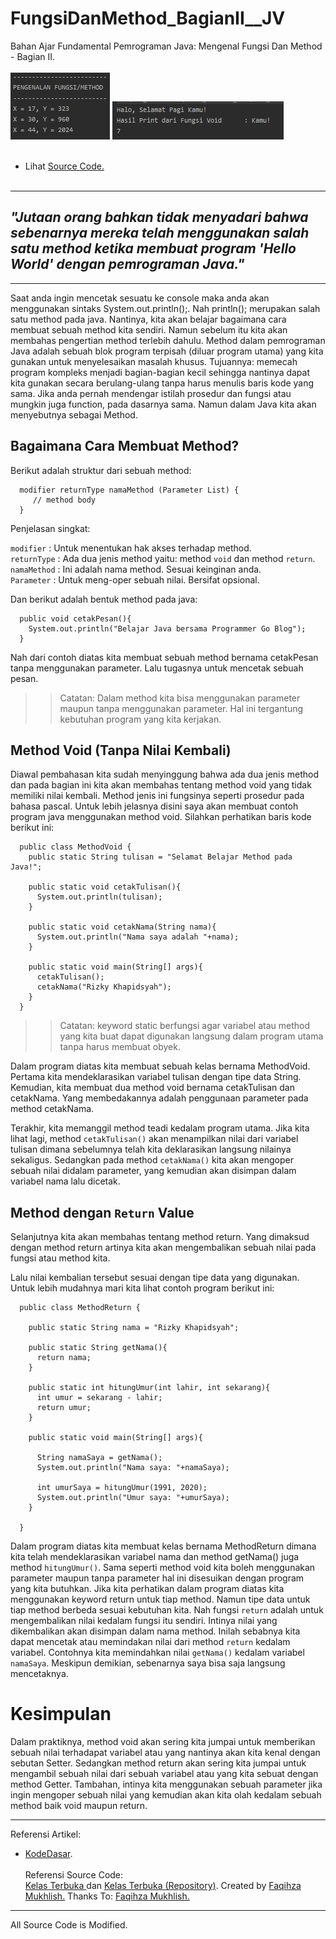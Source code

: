 # FungsiDanMethod_BagianII__JV
Bahan Ajar Fundamental Pemrograman Java: Mengenal Fungsi Dan Method - Bagian II.<br><br>
<img src="https://github.com/RizkyKhapidsyah/FungsiDanMethod_BagianII__JV/blob/master/result/001.PNG">
<img src="https://github.com/RizkyKhapidsyah/FungsiDanMethod_BagianII__JV/blob/master/result/002.PNG"><br><br>
- Lihat <a href="https://github.com/RizkyKhapidsyah/FungsiDanMethod_BagianII__JV/tree/master/src/com/rizkykhapidsyah/fdmii">Source Code.</a><br><br>

-----

## <i>"Jutaan orang bahkan tidak menyadari bahwa sebenarnya mereka telah menggunakan salah satu method ketika membuat program 'Hello World' dengan pemrograman Java."</i>

---

Saat anda ingin mencetak sesuatu ke console maka anda akan menggunakan sintaks System.out.println();. Nah println(); merupakan salah satu method pada java. Nantinya, kita akan belajar bagaimana cara membuat sebuah method kita sendiri. Namun sebelum itu kita akan membahas pengertian method terlebih dahulu. Method dalam pemrograman Java adalah sebuah blok program terpisah (diluar program utama) yang kita gunakan untuk menyelesaikan masalah khusus. Tujuannya: memecah program kompleks menjadi bagian-bagian kecil sehingga nantinya dapat kita gunakan secara berulang-ulang tanpa harus menulis baris kode yang sama. Jika anda pernah mendengar istilah prosedur dan fungsi atau mungkin juga function, pada dasarnya sama. Namun dalam Java kita akan menyebutnya sebagai Method.

## Bagaimana Cara Membuat Method?

Berikut adalah struktur dari sebuah method:

      modifier returnType namaMethod (Parameter List) {
         // method body
      }

Penjelasan singkat:

<code>modifier</code> : Untuk menentukan hak akses terhadap method.<br>
<code>returnType</code> : Ada dua jenis method yaitu: method <code>void</code> dan method <code>return</code>.<br>
<code>namaMethod</code> : Ini adalah nama method. Sesuai keinginan anda.<br>
<code>Parameter</code> : Untuk meng-oper sebuah nilai. Bersifat opsional.<br>

Dan berikut adalah bentuk method pada java:

      public void cetakPesan(){
        System.out.println("Belajar Java bersama Programmer Go Blog");
      }

Nah dari contoh diatas kita membuat sebuah method bernama cetakPesan tanpa menggunakan parameter. Lalu tugasnya untuk mencetak sebuah pesan.

>> Catatan: Dalam method kita bisa menggunakan parameter maupun tanpa menggunakan parameter. Hal ini tergantung kebutuhan program yang kita kerjakan.

## Method Void (Tanpa Nilai Kembali)

Diawal pembahasan kita sudah menyinggung bahwa ada dua jenis method dan pada bagian ini kita akan membahas tentang method void yang tidak memiliki nilai kembali. Method jenis ini fungsinya seperti prosedur pada bahasa pascal. Untuk lebih jelasnya disini saya akan membuat contoh program java menggunakan method void. Silahkan perhatikan baris kode berikut ini:

      public class MethodVoid {
        public static String tulisan = "Selamat Belajar Method pada Java!";

        public static void cetakTulisan(){
          System.out.println(tulisan);
        }

        public static void cetakNama(String nama){
          System.out.println("Nama saya adalah "+nama);
        }

        public static void main(String[] args){
          cetakTulisan();
          cetakNama("Rizky Khapidsyah");
        }
      }

>> Catatan: keyword static berfungsi agar variabel atau method yang kita buat dapat digunakan langsung dalam program utama tanpa harus membuat obyek. 

Dalam program diatas kita membuat sebuah kelas bernama MethodVoid. Pertama kita mendeklarasikan variabel tulisan dengan tipe data String. Kemudian, kita membuat dua method void bernama cetakTulisan dan cetakNama. Yang membedakannya adalah penggunaan parameter pada method cetakNama.

Terakhir, kita memanggil method teadi kedalam program utama. Jika kita lihat lagi, method <code>cetakTulisan()</code> akan menampilkan nilai dari variabel tulisan dimana sebelumnya telah kita deklarasikan langsung nilainya sekaligus. Sedangkan pada method <code>cetakNama()</code> kita akan mengoper sebuah nilai didalam parameter, yang kemudian akan disimpan dalam variabel nama lalu dicetak.

## Method dengan <code>Return</code> Value

Selanjutnya kita akan membahas tentang method return. Yang dimaksud dengan method return artinya kita akan mengembalikan sebuah nilai pada fungsi atau method kita.

Lalu nilai kembalian tersebut sesuai dengan tipe data yang digunakan. Untuk lebih mudahnya mari kita lihat contoh program berikut ini:

      public class MethodReturn {
      
        public static String nama = "Rizky Khapidsyah";

        public static String getNama(){
          return nama;
        }

        public static int hitungUmur(int lahir, int sekarang){
          int umur = sekarang - lahir;
          return umur;
        }

        public static void main(String[] args){

          String namaSaya = getNama();
          System.out.println("Nama saya: "+namaSaya);

          int umurSaya = hitungUmur(1991, 2020);
          System.out.println("Umur saya: "+umurSaya);
        }

      }

Dalam program diatas kita membuat kelas bernama MethodReturn dimana kita telah mendeklarasikan variabel nama dan method getNama() juga method <code>hitungUmur()</code>. Sama seperti method void kita boleh menggunakan parameter maupun tanpa parameter hal ini disesuikan dengan program yang kita butuhkan. Jika kita perhatikan dalam program diatas kita menggunakan keyword return untuk tiap method. Namun tipe data untuk tiap method berbeda sesuai kebutuhan kita. Nah fungsi <code>return</code> adalah untuk mengembalikan nilai kedalam fungsi itu sendiri. Intinya nilai yang dikembalikan akan disimpan dalam nama method. Inilah sebabnya kita dapat mencetak atau memindakan nilai dari method <code>return</code> kedalam variabel. Contohnya kita memindahkan nilai <code>getNama()</code> kedalam variabel <code>namaSaya</code>. Meskipun demikian, sebenarnya saya bisa saja langsung mencetaknya.


# Kesimpulan

Dalam praktiknya, method void akan sering kita jumpai untuk memberikan sebuah nilai terhadapat variabel atau yang nantinya akan kita kenal dengan sebutan Setter. Sedangkan method return akan sering kita jumpai untuk mengambil sebuah nilai dari sebuah variabel atau yang kita sebuat dengan method Getter. Tambahan, intinya kita menggunakan sebuah parameter jika ingin mengoper sebuah nilai yang kemudian akan kita olah kedalam sebuah method baik void maupun return.


-----
Referensi Artikel:<br>
- <a href="https://kodedasar.com">KodeDasar</a>.<br><br>
Referensi Source Code: <br>
<a href="https://www.youtube.com/user/faqihzamukhlish"> Kelas Terbuka </a> dan <a href="https://github.com/kelasterbuka"> Kelas Terbuka (Repository)</a>. Created by <a href="https://github.com/faqihza">Faqihza Mukhlish.</a> Thanks To: <a href="https://www.youtube.com/channel/UCRGHjysoCemh4y7tCJQs30w/about">Faqihza Mukhlish.</a><br>

-----
All Source Code is Modified.
